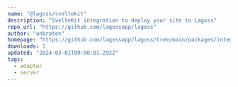```yaml
---
name: "@lagoss/sveltekit"
description: "SvelteKit integration to deploy your site to Lagoss"
repo_url: "https://github.com/lagossapp/lagoss"
author: "anbraten"
homepage: "https://github.com/lagossapp/lagoss/tree/main/packages/integrations/sveltekit"
downloads: 1
updated: "2024-03-01T09:00:01.292Z"
tags: 
  - adapter
  - server
---
```

